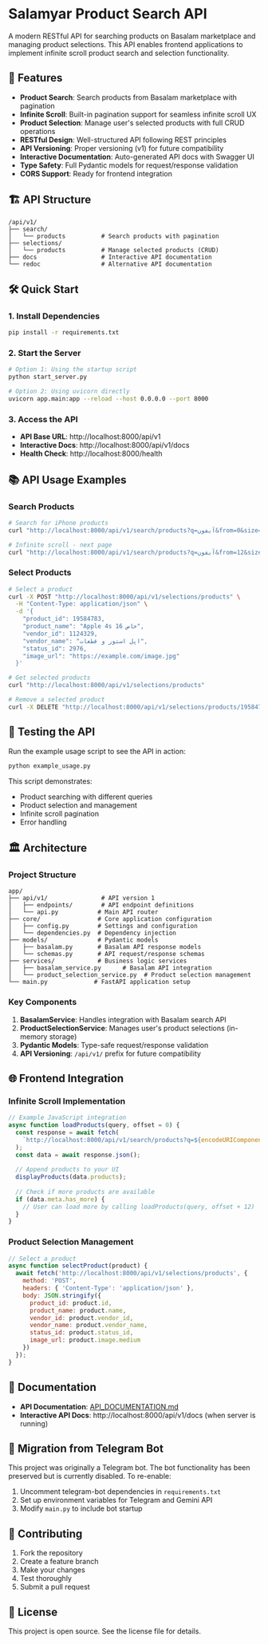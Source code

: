 # Salamyar Product Search API

A modern RESTful API for searching products on Basalam marketplace and managing product selections. This API enables frontend applications to implement infinite scroll product search and selection functionality.

## 🚀 Features

- **Product Search**: Search products from Basalam marketplace with pagination
- **Infinite Scroll**: Built-in pagination support for seamless infinite scroll UX
- **Product Selection**: Manage user's selected products with full CRUD operations
- **RESTful Design**: Well-structured API following REST principles
- **API Versioning**: Proper versioning (v1) for future compatibility
- **Interactive Documentation**: Auto-generated API docs with Swagger UI
- **Type Safety**: Full Pydantic models for request/response validation
- **CORS Support**: Ready for frontend integration

## 🏗️ API Structure

```
/api/v1/
├── search/
│   └── products          # Search products with pagination
├── selections/
│   └── products          # Manage selected products (CRUD)
├── docs                  # Interactive API documentation
└── redoc                 # Alternative API documentation
```

## 🛠️ Quick Start

### 1. Install Dependencies
```bash
pip install -r requirements.txt
```

### 2. Start the Server
```bash
# Option 1: Using the startup script
python start_server.py

# Option 2: Using uvicorn directly
uvicorn app.main:app --reload --host 0.0.0.0 --port 8000
```

### 3. Access the API
- **API Base URL**: http://localhost:8000/api/v1
- **Interactive Docs**: http://localhost:8000/api/v1/docs
- **Health Check**: http://localhost:8000/health

## 📚 API Usage Examples

### Search Products
```bash
# Search for iPhone products
curl "http://localhost:8000/api/v1/search/products?q=آیفون&from=0&size=12"

# Infinite scroll - next page
curl "http://localhost:8000/api/v1/search/products?q=آیفون&from=12&size=12"
```

### Select Products
```bash
# Select a product
curl -X POST "http://localhost:8000/api/v1/selections/products" \
  -H "Content-Type: application/json" \
  -d '{
    "product_id": 19584783,
    "product_name": "Apple 4s 16 خاص",
    "vendor_id": 1124329,
    "vendor_name": "اپل استور و قطعات",
    "status_id": 2976,
    "image_url": "https://example.com/image.jpg"
  }'

# Get selected products
curl "http://localhost:8000/api/v1/selections/products"

# Remove a selected product
curl -X DELETE "http://localhost:8000/api/v1/selections/products/19584783"
```

## 🧪 Testing the API

Run the example usage script to see the API in action:

```bash
python example_usage.py
```

This script demonstrates:
- Product searching with different queries
- Product selection and management
- Infinite scroll pagination
- Error handling

## 🏛️ Architecture

### Project Structure
```
app/
├── api/v1/               # API version 1
│   ├── endpoints/        # API endpoint definitions
│   └── api.py           # Main API router
├── core/                # Core application configuration
│   ├── config.py        # Settings and configuration
│   └── dependencies.py  # Dependency injection
├── models/              # Pydantic models
│   ├── basalam.py       # Basalam API response models
│   └── schemas.py       # API request/response schemas
├── services/            # Business logic services
│   ├── basalam_service.py      # Basalam API integration
│   └── product_selection_service.py  # Product selection management
└── main.py             # FastAPI application setup
```

### Key Components

1. **BasalamService**: Handles integration with Basalam search API
2. **ProductSelectionService**: Manages user's product selections (in-memory storage)
3. **Pydantic Models**: Type-safe request/response validation
4. **API Versioning**: `/api/v1/` prefix for future compatibility

## 🌐 Frontend Integration

### Infinite Scroll Implementation
```javascript
// Example JavaScript integration
async function loadProducts(query, offset = 0) {
  const response = await fetch(
    `http://localhost:8000/api/v1/search/products?q=${encodeURIComponent(query)}&from=${offset}&size=12`
  );
  const data = await response.json();
  
  // Append products to your UI
  displayProducts(data.products);
  
  // Check if more products are available
  if (data.meta.has_more) {
    // User can load more by calling loadProducts(query, offset + 12)
  }
}
```

### Product Selection Management
```javascript
// Select a product
async function selectProduct(product) {
  await fetch('http://localhost:8000/api/v1/selections/products', {
    method: 'POST',
    headers: { 'Content-Type': 'application/json' },
    body: JSON.stringify({
      product_id: product.id,
      product_name: product.name,
      vendor_id: product.vendor_id,
      vendor_name: product.vendor_name,
      status_id: product.status_id,
      image_url: product.image.medium
    })
  });
}
```

## 📖 Documentation

- **API Documentation**: [API_DOCUMENTATION.md](API_DOCUMENTATION.md)
- **Interactive API Docs**: http://localhost:8000/api/v1/docs (when server is running)

## 🔄 Migration from Telegram Bot

This project was originally a Telegram bot. The bot functionality has been preserved but is currently disabled. To re-enable:

1. Uncomment telegram-bot dependencies in `requirements.txt`
2. Set up environment variables for Telegram and Gemini API
3. Modify `main.py` to include bot startup

## 🤝 Contributing

1. Fork the repository
2. Create a feature branch
3. Make your changes
4. Test thoroughly
5. Submit a pull request

## 📄 License

This project is open source. See the license file for details.